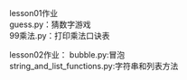 lesson01作业  
guess.py：猜数字游戏  
99乘法.py：打印乘法口诀表  

lesson02作业：
bubble.py:冒泡  
string_and_list_functions.py:字符串和列表方法



